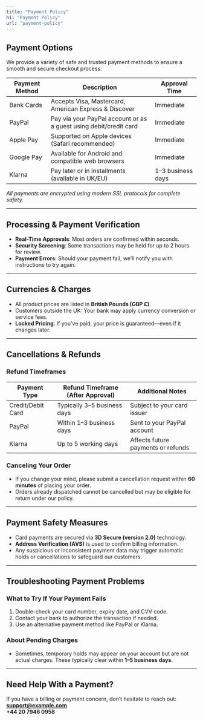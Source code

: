 ```yaml
---
title: "Payment Policy"
h1: "Payment Policy"
url: "payment-policy"
---
```

## **Payment Options**

We provide a variety of safe and trusted payment methods to ensure a smooth and secure checkout process:

<div class="table">

| Payment Method     | Description                                                             | Approval Time         |  
|--------------------|--------------------------------------------------------------------------|------------------------|  
| Bank Cards         | Accepts Visa, Mastercard, American Express & Discover                    | Immediate              |  
| PayPal             | Pay via your PayPal account or as a guest using debit/credit card        | Immediate              |  
| Apple Pay          | Supported on Apple devices (Safari recommended)                          | Immediate              |  
| Google Pay         | Available for Android and compatible web browsers                        | Immediate              |  
| Klarna             | Pay later or in installments (available in UK/EU)                         | 1–3 business days      |  

*All payments are encrypted using modern SSL protocols for complete safety.*

</div>

---

## **Processing & Payment Verification**

- **Real-Time Approvals**: Most orders are confirmed within seconds.
- **Security Screening**: Some transactions may be held for up to 2 hours for review.
- **Payment Errors**: Should your payment fail, we’ll notify you with instructions to try again.

---

## **Currencies & Charges**

- All product prices are listed in **British Pounds (GBP £)**.
- Customers outside the UK: Your bank may apply currency conversion or service fees.
- **Locked Pricing**: If you've paid, your price is guaranteed—even if it changes later.

---

## **Cancellations & Refunds**
### **Refund Timeframes**

<div class="table">

| Payment Type       | Refund Timeframe (After Approval)      | Additional Notes                    |  
|--------------------|----------------------------------------|-------------------------------------|  
| Credit/Debit Card  | Typically 3–5 business days            | Subject to your card issuer         |  
| PayPal             | Within 1–3 business days               | Sent to your PayPal account         |  
| Klarna             | Up to 5 working days                   | Affects future payments or refunds  |  

</div>

### **Canceling Your Order**

- If you change your mind, please submit a cancellation request within **60 minutes** of placing your order.
- Orders already dispatched cannot be cancelled but may be eligible for return under our policy.

---

## **Payment Safety Measures**

- Card payments are secured via **3D Secure (version 2.0)** technology.
- **Address Verification (AVS)** is used to confirm billing information.
- Any suspicious or inconsistent payment data may trigger automatic holds or cancellations to safeguard our customers.

---

## **Troubleshooting Payment Problems**
### **What to Try If Your Payment Fails**

1. Double-check your card number, expiry date, and CVV code.
2. Contact your bank to authorize the transaction if needed.
3. Use an alternative payment method like PayPal or Klarna.

### **About Pending Charges**

- Sometimes, temporary holds may appear on your account but are not actual charges. These typically clear within **1–5 business days**.

---

## **Need Help With a Payment?**

If you have a billing or payment concern, don’t hesitate to reach out:  
**support@example.com**  
**+44 20 7946 0958**
